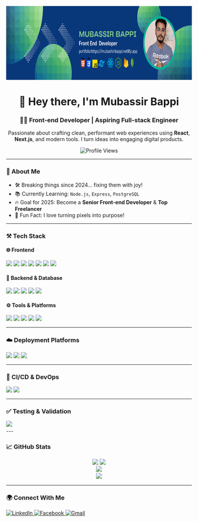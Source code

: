 <div align="center">
  <img height="200" src="https://github.com/mubashirbappi5/mubashirbappi5/blob/main/Blue%2C%20Green%2C%20and%20White%20Modern%20Tech%20Web%20Developer%20LinkedIn%20Banner%20(4).png" alt="Banner" />
</div>

<h1 align="center">👋 Hey there, I'm Mubassir Bappi</h1>
<h3 align="center">🧑‍💻 Front-end Developer | Aspiring Full-stack Engineer</h3>

<p align="center">
  Passionate about crafting clean, performant web experiences using <strong>React</strong>, <strong>Next.js</strong>, and modern tools. I turn ideas into engaging digital products.
</p>

<p align="center">
  <img src="https://komarev.com/ghpvc/?username=mubashirbappi5&style=flat-square&color=4CAF50" alt="Profile Views" />
</p>

---

### 🌟 About Me

- 🛠️ Breaking things since 2024... fixing them with joy!
- 📚 Currently Learning: `Node.js`, `Express`, `PostgreSQL`
- 🔥 Goal for 2025: Become a **Senior Front-end Developer** & **Top Freelancer**
- 🌈 Fun Fact: I love turning pixels into purpose!

---

### ⚒️ Tech Stack

#### 🌐 Frontend
<div align="left">
  <img src="https://img.shields.io/badge/HTML5-0d1117?style=for-the-badge&logo=html5&logoColor=E44D26" />
  <img src="https://img.shields.io/badge/CSS3-0d1117?style=for-the-badge&logo=css3&logoColor=264de4" />
  <img src="https://img.shields.io/badge/JavaScript-0d1117?style=for-the-badge&logo=javascript&logoColor=F7DF1E" />
  <img src="https://img.shields.io/badge/TypeScript-0d1117?style=for-the-badge&logo=typescript&logoColor=3178C6" />
  <img src="https://img.shields.io/badge/React-0d1117?style=for-the-badge&logo=react&logoColor=61DAFB" />
  <img src="https://img.shields.io/badge/Next.js-0d1117?style=for-the-badge&logo=next.js&logoColor=white" />
  <img src="https://img.shields.io/badge/TailwindCSS-0d1117?style=for-the-badge&logo=tailwind-css&logoColor=38B2AC" />
</div>

#### 🧩 Backend & Database
<div align="left">
  <img src="https://img.shields.io/badge/Node.js-0d1117?style=for-the-badge&logo=node.js&logoColor=339933" />
  <img src="https://img.shields.io/badge/Express.js-0d1117?style=for-the-badge&logo=express&logoColor=white" />
  <img src="https://img.shields.io/badge/MongoDB-0d1117?style=for-the-badge&logo=mongodb&logoColor=47A248" />
  <img src="https://img.shields.io/badge/PostgreSQL-0d1117?style=for-the-badge&logo=postgresql&logoColor=336791" />
  <img src="https://img.shields.io/badge/Firebase-0d1117?style=for-the-badge&logo=firebase&logoColor=FFCA28" />
</div>

#### ⚙️ Tools & Platforms
<div align="left">
  <img src="https://img.shields.io/badge/Git-0d1117?style=for-the-badge&logo=git&logoColor=F05032" />
  <img src="https://img.shields.io/badge/GitHub-0d1117?style=for-the-badge&logo=github&logoColor=white" />
  <img src="https://img.shields.io/badge/VSCode-0d1117?style=for-the-badge&logo=visual-studio-code&logoColor=007ACC" />
  <img src="https://img.shields.io/badge/NPM-0d1117?style=for-the-badge&logo=npm&logoColor=CB3837" />
  <img src="https://img.shields.io/badge/Figma-0d1117?style=for-the-badge&logo=figma&logoColor=F24E1E" />
</div>

---

### ☁️ Deployment Platforms
<div align="left">
  <img src="https://img.shields.io/badge/Vercel-0d1117?style=for-the-badge&logo=vercel&logoColor=white" />
  <img src="https://img.shields.io/badge/Netlify-0d1117?style=for-the-badge&logo=netlify&logoColor=00C7B7" />
  <img src="https://img.shields.io/badge/Firebase_Hosting-0d1117?style=for-the-badge&logo=firebase&logoColor=FFCA28" />
</div>

---

### 🔁 CI/CD & DevOps
<div align="left">
  <img src="https://img.shields.io/badge/GitHub_Actions-0d1117?style=for-the-badge&logo=githubactions&logoColor=white" />
  <img src="https://img.shields.io/badge/Vercel_CI-0d1117?style=for-the-badge&logo=vercel&logoColor=white" />
</div>

---

### ✅ Testing & Validation
<div align="left">
  <img src="https://img.shields.io/badge/Postman-0d1117?style=for-the-badge&logo=postman&logoColor=FF6C37" />
 
</div>
---

### 📈 GitHub Stats

<div align="center">
  <img src="https://github-readme-stats.vercel.app/api?username=mubashirbappi5&show_icons=true&count_private=true&theme=tokyonight&hide_border=true" height="180" />
  <img src="https://github-readme-stats.vercel.app/api/top-langs/?username=mubashirbappi5&layout=compact&theme=tokyonight&hide_border=true" height="180" />
  <br />
  <img src="https://streak-stats.demolab.com?user=mubashirbappi5&theme=tokyonight&hide_border=true&date_format=M%20j%5B%2C%20Y%5D" height="180" />
  <br />
  <img src="https://github-readme-activity-graph.vercel.app/graph?username=mubashirbappi5&theme=tokyo-night&hide_border=true" height="280" />
</div>

---

### 🌍 Connect With Me

<div align="left">
  <a href="https://www.linkedin.com/in/mubashir-bappi-developer/" target="_blank">
    <img src="https://raw.githubusercontent.com/maurodesouza/profile-readme-generator/master/src/assets/icons/social/linkedin/default.svg" width="38" alt="LinkedIn" />
  </a>
  <a href="https://web.facebook.com/mubashirbappi/" target="_blank">
    <img src="https://raw.githubusercontent.com/maurodesouza/profile-readme-generator/master/src/assets/icons/social/facebook/default.svg" width="38" alt="Facebook" />
  </a>
  <a href="mailto:mubashirbappi@gmail.com" target="_blank">
    <img src="https://cdn.jsdelivr.net/gh/devicons/devicon/icons/google/google-original.svg" width="38" alt="Gmail" />
  </a>
</div>

